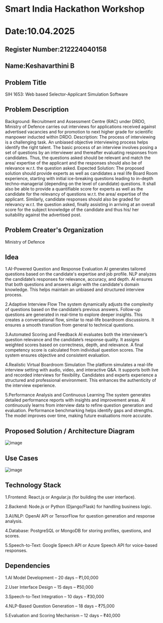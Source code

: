 # Smart India Hackathon Workshop
# Date:10.04.2025
## Register Number:212224040158
## Name:Keshavarthini B
## Problem Title
SIH 1653: Web based Selector-Applicant Simulation Software
## Problem Description
Background: Recruitment and Assessment Centre (RAC) under DRDO, Ministry of Defence carries out interviews for applications received against advertised vacancies and for promotion to next higher grade for scientific manpower inducted within DRDO. Description: The process of interviewing is a challenging task. An unbiased objective interviewing process helps identify the right talent. The basic process of an interview involves posing a set of questions by an interviewer and thereafter evaluating responses from candidates. Thus, the questions asked should be relevant and match the area/ expertise of the applicant and the responses should also be of relevance w.r.t. the question asked. Expected Solution: The proposed solution should provide experts as well as candidates a real life Board Room experience, starting with initial ice-breaking questions leading to in-depth techno-managerial (depending on the level of candidate) questions. It shall also be able to provide a quantifiable score for experts as well as the candidate for the relevancy of questions w.r.t. the area/ expertise of the applicant. Similarly, candidate responses should also be graded for relevancy w.r.t. the question asked, finally assisting in arriving at an overall score for the subject knowledge of the candidate and thus his/ her suitability against the advertised post.
## Problem Creater's Organization
Ministry of Defence

## Idea

1.AI-Powered Question and Response Evaluation
AI generates tailored questions based on the candidate's expertise and job profile.
NLP analyzes the candidate’s responses for relevance, accuracy, and depth.
AI ensures that both questions and answers align with the candidate's domain knowledge.
This helps maintain an unbiased and structured interview process.

2.Adaptive Interview Flow
The system dynamically adjusts the complexity of questions based on the candidate’s previous answers.
Follow-up questions are generated in real-time to explore deeper insights.
This creates a conversational flow, similar to real-life boardroom discussions.
It ensures a smooth transition from general to technical questions.

3.Automated Scoring and Feedback
AI evaluates both the interviewer’s question relevance and the candidate’s response quality.
It assigns weighted scores based on correctness, depth, and relevance.
A final competency score is calculated from individual question scores.
The system ensures objective and consistent evaluation.

4.Realistic Virtual Boardroom Simulation
The platform simulates a real-life interview setting with audio, video, and interactive Q&A.
It supports both live and recorded interviews for flexibility.
Candidates and experts experience a structured and professional environment.
This enhances the authenticity of the interview experience.

5.Performance Analysis and Continuous Learning
The system generates detailed performance reports with insights and improvement areas.
AI continuously learns from interview data to refine question generation and evaluation.
Performance benchmarking helps identify gaps and strengths.
The model improves over time, making future evaluations more accurate.
## Proposed Solution / Architecture Diagram
![image](https://github.com/user-attachments/assets/4267995b-386d-4298-a906-fe97c962ab5f)

## Use Cases
![image](https://github.com/user-attachments/assets/eb22caf1-073a-49a4-8e18-adcd8045c7ef)


## Technology Stack
1.Frontend: React.js or Angular.js (for building the user interface).

2.Backend: Node.js or Python (Django/Flask) for handling business logic.

3.AI/NLP: OpenAI API or TensorFlow for question generation and response analysis.

4.Database: PostgreSQL or MongoDB for storing profiles, questions, and scores.

5.Speech-to-Text: Google Speech API or Azure Speech API for voice-based responses.

## Dependencies
1.AI Model Development – 20 days – ₹1,00,000

2.User Interface Design – 15 days – ₹50,000

3.Speech-to-Text Integration – 10 days – ₹30,000

4.NLP-Based Question Generation – 18 days – ₹75,000

5.Evaluation and Scoring Mechanism – 12 days – ₹40,000
